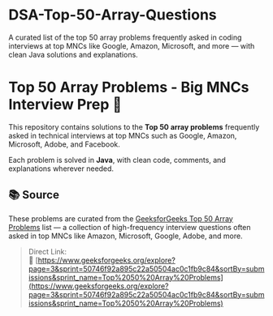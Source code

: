 # DSA-Top-50-Array-Questions
A curated list of the top 50 array problems frequently asked in coding interviews at top MNCs like Google, Amazon, Microsoft, and more — with clean Java solutions and explanations.

# Top 50 Array Problems - Big MNCs Interview Prep 🚀

This repository contains solutions to the **Top 50 array problems** frequently asked in technical interviews at top MNCs such as Google, Amazon, Microsoft, Adobe, and Facebook.

Each problem is solved in **Java**, with clean code, comments, and explanations wherever needed.

## 📚 Source

These problems are curated from the [GeeksforGeeks Top 50 Array Problems](https://www.geeksforgeeks.org/explorepage=3&sprint=50746f92a895c22a50504ac0c1fb9c84&sortBy=submissions&sprint_name=Top%2050%20Array%20Problems) 
list — a collection of high-frequency interview questions often asked in top MNCs like Amazon, Microsoft, Google, Adobe, and more.

> Direct Link:  
> 🔗 [https://www.geeksforgeeks.org/explore?page=3&sprint=50746f92a895c22a50504ac0c1fb9c84&sortBy=submissions&sprint_name=Top%2050%20Array%20Problems](https://www.geeksforgeeks.org/explore?page=3&sprint=50746f92a895c22a50504ac0c1fb9c84&sortBy=submissions&sprint_name=Top%2050%20Array%20Problems)

